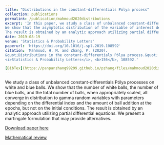 ```yaml
---
title: "Distributions in the constant-differentials Pólya process"
collection: publications
permalink: /publication/mahmoud2020distributions
excerpt: 'In this paper, we study a class of unbalanced constant-differentials Pólya processes on two colors. 
We show that the asymptotic distribution of the variable of interest depned on the diferential index, but not on the initial conditions. 
The result is obtained by an analytic approach utilizing partial differential equations.'
date: 2019-08-19
venue: 'Statistics & Probability Letters'
paperurl: 'https://doi.org/10.1016/j.spl.2019.108592'
citation: 'Mahmoud, H. M. and Zhang, P. (2020). 
&quot;Distributions in the constant-differentials Pólya process.&quot; 
<i>Statistics & Probability Letters</i>, <b>156</b>, 108592.'

[BibTex](https://panpanzhang99299.github.io/pzhang/files/mahmoud2020distributions.bib)
---
```

We study a class of unbalanced constant-differentials Pólya processes on white and blue balls. 
We show that the number of white balls, the number of blue balls, and the total number of balls, 
when appropriately scaled, all converge in distribution to gamma random variables with parameters depending on the differential index 
and the amount of ball addition at the epochs, but not on the initial conditions. 
The result is obtained by an analytic approach utilizing partial differential equations. 
We present a martingale formulation that may provide alternatives.

[Download paper here](https://doi.org/10.1016/j.spl.2019.108592)

[Mathematical review](https://mathscinet.ams.org/mathscinet-getitem?mr=3996837)
